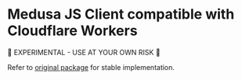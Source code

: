 # Medusa JS Client compatible with Cloudflare Workers

:construction: EXPERIMENTAL - USE AT YOUR OWN RISK :construction:

Refer to [original package](https://docs.medusajs.com/js-client/overview/) for stable implementation.
